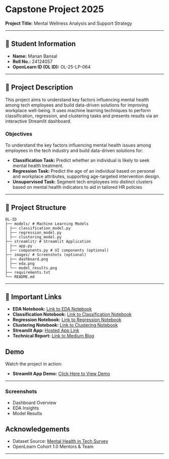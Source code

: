 # Capstone Project 2025  
**Project Title:** Mental Wellness Analysis and Support Strategy  

---

## 🧾 Student Information  
- **Name:** Manan Bansal  
- **Roll No.:** 24124057  
- **OpenLearn ID (OL ID):** OL-25-LP-064 

---

## 📝 Project Description  
This project aims to understand key factors influencing mental health among tech employees and build data-driven solutions for improving workplace well-being. It uses machine learning techniques to perform classification, regression, and clustering tasks and presents results via an interactive Streamlit dashboard.

### **Objectives**
To understand the key factors influencing mental health issues among employees in the tech industry and
build data-driven solutions for:
- **Classification Task:** Predict whether an individual is likely to seek mental health treatment.
- **Regression Task:** Predict the age of an individual based on personal and workplace attributes, supporting age-targeted intervention design.
- **Unsupervised Task:** Segment tech employees into distinct clusters based on mental health indicators to aid in tailored HR policies

---

## 📂 Project Structure  
```
OL-ID
├── models/ # Machine Learning Models
│ ├── classification_model.py
│ ├── regression_model.py
│ ├── clustering_model.py
├── streamlit/ # Streamlit Application
│ ├── app.py
│ ├── components.py # UI components (optional)
├── images/ # Screenshots (optional)
│ ├── dashboard.png
│ ├── eda.png
│ └── model_results.png
├── requirements.txt
└── README.md
```

---

## 🔗 Important Links  
- **EDA Notebook:** [Link to EDA Notebook](https://github.com/Mnnbnsl/OL-25-LP-064-Capstone/blob/main/models/capstoneeda.ipynb)
- **Classification Notebook:** [Link to Classification Notebook]([https://github.com/Mnnbnsl/OL-25-LP-064-Capstone/blob/main/models/capstone-classification.ipynb](https://github.com/Mnnbnsl/OL-25-LP-064-Capstone/blob/main/models/capstone-classification.ipynb))
- **Regression Notebook:** [Link to Regression Notebook](https://github.com/Mnnbnsl/OL-25-LP-064-Capstone/blob/main/models/capstone-regression.ipynb)
- **Clustering Notebook:** [Link to Clustering Notebook](https://github.com/Mnnbnsl/OL-25-LP-064-Capstone/blob/main/models/capstone-clustering.ipynb)
- **Streamlit App:** [Hosted App Link](#)  
- **Technical Report:** [Link to Medium Blog](https://medium.com/@manan.bansal0302/mental-wellness-analysis-a-data-driven-strategy-for-the-tech-workforce-90fe40fc9ac6) 

## Demo  

Watch the project in action:  

- **Streamlit App Demo:** [Click Here to View Demo](https://ol-25-lp-064-capstone-u9vwzsnkehzhpfwihfdg8t.streamlit.app/)  

---

### Screenshots  
- Dashboard Overview
- EDA Insights  
- Model Results


## Acknowledgements
- Dataset Source: [Mental Health in Tech Survey](https://www.kaggle.com/datasets/osmi/mental-health-in-tech-survey)
- OpenLearn Cohort 1.0 Mentors & Team

---
